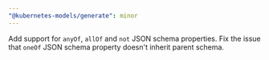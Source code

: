 ```yaml
---
"@kubernetes-models/generate": minor
---
```


Add support for `anyOf`, `allOf` and `not` JSON schema properties. Fix the issue that `oneOf` JSON schema property doesn't inherit parent schema.
